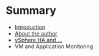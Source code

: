 # Summary

* [Introduction](README.md)
* [About the author](about_the_author.md)
* [vSphere HA and ...](vsphere_ha_and.md)
* VM and Application Monitoring

